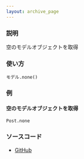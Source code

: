 ```yaml
---
layout: archive_page
---
```

### 説明
空のモデルオブジェクトを取得

### 使い方
    モデル.none()

### 例
#### 空のモデルオブジェクトを取得
    Post.none

### ソースコード
* [GitHub](https://github.com/rails/rails/blob/ac30e389ecfa0e26e3d44c1eda8488ddf63b3ecc/activerecord/lib/active_record/relation/query_methods.rb#L732)